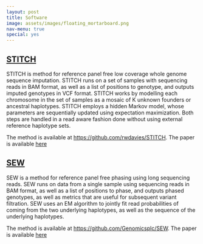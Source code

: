 ```yaml
---
layout: post
title: Software
image: assets/images/floating_mortarboard.png
nav-menu: true
special: yes
---
```


<section class="wrapper style5">
<div class="inner">



<h2 id="STITCH"><a href="https://github.com/rwdavies/STITCH">STITCH</a></h2>

<p>STITCH is method for reference panel free low coverage whole genome sequence imputation.  STITCH runs on a set of samples with sequencing reads in BAM format, as well as a list of positions to genotype, and outputs imputed genotypes in VCF format. STITCH works by modelling each chromosome in the set of samples as a mosaic of K unknown founders or ancestral haplotypes. STITCH employs a hidden Markov model, whose parameters are sequentially updated using expectation maximization. Both steps are handled in a read aware fashion done without using external reference haplotype sets.

<p>The method is available at <a href="https://github.com/rwdavies/STITCH">https://github.com/rwdavies/STITCH</a>.
The paper is available <a href="https://www.nature.com/articles/ng.3594">here</a></p>

<h2 id="SEW"><a href="https://github.com/Genomicsplc/SEW">SEW</a></h2>

<p>SEW is a method for reference panel free phasing using long sequencing reads. SEW runs on data from a single sample using sequencing reads in BAM format, as well as a list of positions to phase, and outputs phased genotypes, as well as metrics that are useful for subsequent variant filtration. SEW uses an EM algorithm to jointly fit read probabilities of coming from the two underlying haplotypes, as well as the sequence of the underlying haplotypes.

<p>The method is available at <a href="https://github.com/Genomicsplc/SEW">https://github.com/Genomicsplc/SEW</a>.
The paper is available <a href="https://www.nature.com/articles/s41467-019-09637-5">here</a></p>


